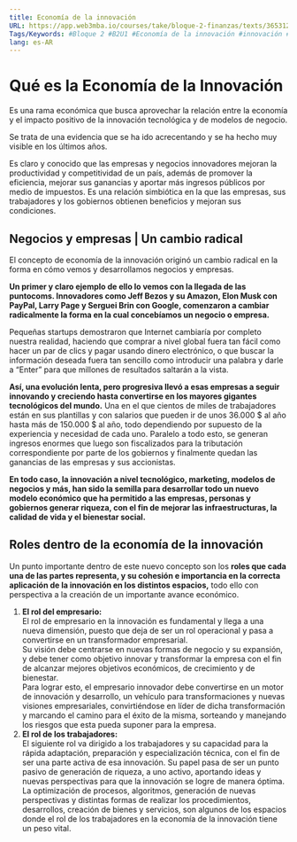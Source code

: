 ```yaml
---
title: Economía de la innovación
URL: https://app.web3mba.io/courses/take/bloque-2-finanzas/texts/36531225-u1-02-economia-de-la-innovacion
Tags/Keywords: #Bloque 2 #B2U1 #Economía de la innovación #innovación #Economía
lang: es-AR
---
```

# Qué es la Economía de la Innovación
Es una rama económica que busca aprovechar la relación entre la economía y el impacto positivo de la innovación tecnológica y de modelos de negocio.

Se trata de una evidencia que se ha ido acrecentando y se ha hecho muy visible en los últimos años. 

Es claro y conocido que las empresas y negocios innovadores mejoran la productividad y competitividad de un país, además de promover la eficiencia, mejorar sus ganancias y aportar más ingresos públicos por medio de impuestos. Es una relación simbiótica en la que las empresas, sus trabajadores y los gobiernos obtienen beneficios y mejoran sus condiciones.

## Negocios y empresas | Un cambio radical
El concepto de economía de la innovación originó un cambio radical en la forma en cómo vemos y desarrollamos negocios y empresas.

**Un primer y claro ejemplo de ello lo vemos con la llegada de las puntocoms. Innovadores como Jeff Bezos y su Amazon, Elon Musk con PayPal, Larry Page y Serguei Brin con Google, comenzaron a cambiar radicalmente la forma en la cual concebíamos un negocio o empresa.** 

Pequeñas startups demostraron que Internet cambiaría por completo nuestra realidad, haciendo que comprar a nivel global fuera tan fácil como hacer un par de clics y pagar usando dinero electrónico, o que buscar la información deseada fuera tan sencillo como introducir una palabra y darle a “Enter” para que millones de resultados saltarán a la vista. 

**Así, una evolución lenta, pero progresiva llevó a esas empresas a seguir innovando y creciendo hasta convertirse en los mayores gigantes tecnológicos del mundo.** Una en el que cientos de miles de trabajadores están en sus plantillas y con salarios que pueden ir de unos 36.000 $ al año hasta más de 150.000 $ al año, todo dependiendo por supuesto de la experiencia y necesidad de cada uno. Paralelo a todo esto, se generan ingresos enormes que luego son fiscalizados para la tributación correspondiente por parte de los gobiernos y finalmente quedan las ganancias de las empresas y sus accionistas.

**En todo caso, la innovación a nivel tecnológico, marketing, modelos de negocios y más, han sido la semilla para desarrollar todo un nuevo modelo económico que ha permitido a las empresas, personas y gobiernos generar riqueza, con el fin de mejorar las infraestructuras, la calidad de vida y el bienestar social.** 

## Roles dentro de la economía de la innovación
Un punto importante dentro de este nuevo concepto son los **roles que cada una de las partes representa, y su cohesión e importancia en la correcta aplicación de la innovación en los distintos espacios,** todo ello con perspectiva a la creación de un importante avance económico.

1. **El rol del empresario:**   
    El rol de empresario en la innovación es fundamental y llega a una nueva dimensión, puesto que deja de ser un rol operacional y pasa a convertirse en un transformador empresarial.  
    Su visión debe centrarse en nuevas formas de negocio y su expansión, y debe tener como objetivo innovar y transformar la empresa con el fin de alcanzar mejores objetivos económicos, de crecimiento y de bienestar.  
    Para lograr esto, el empresario innovador debe convertirse en un motor de innovación y desarrollo, un vehículo para transformaciones y nuevas visiones empresariales, convirtiéndose en líder de dicha transformación y marcando el camino para el éxito de la misma, sorteando y manejando los riesgos que esta pueda suponer para la empresa.
2. **El rol de los trabajadores:**  
    El siguiente rol va dirigido a los trabajadores y su capacidad para la rápida adaptación, preparación y especialización técnica, con el fin de ser una parte activa de esa innovación. Su papel pasa de ser un punto pasivo de generación de riqueza, a uno activo, aportando ideas y nuevas perspectivas para que la innovación se logre de manera óptima.  
    La optimización de procesos, algoritmos, generación de nuevas perspectivas y distintas formas de realizar los procedimientos, desarrollos, creación de bienes y servicios, son algunos de los espacios donde el rol de los trabajadores en la economía de la innovación tiene un peso vital.